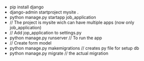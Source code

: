 - pip install django
- django-admin startproject mysite .
- python manage.py startapp job_application
- // The project is mysite wich can have multiple apps (now only 
  job_application)
- // Add jop_application to settings.py
- python manage.py runserver // To run the app
- // Create form model
-  python manage.py makemigrations  // creates py file for setup db
- python manage.py migrate // the actual migration 

